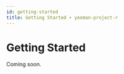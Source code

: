 ```yaml
---
id: getting-started
title: Getting Started ∙ yeoman-project-r
---
```


# Getting Started

Coming soon.
